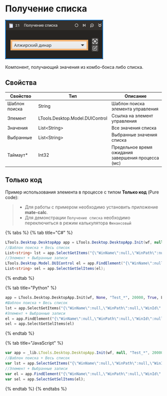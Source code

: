 # Получение списка

![](../../../resources/activities/basic/desktop/getlist-activity.png)

Компонент, получающий значения из комбо-бокса либо списка.

## Свойства
| Свойство      | Тип                             | Описание                                           |
| ------------- | ------------------------------- | -------------------------------------------------- |
| Шаблон поиска | String                          | Шаблон поиска элемента управления                  |
| Элемент       | LTools.Desktop.Model.DUIControl | Ссылка на элемент управления                       |
| Значения      | List\<String>                   | Все значения списка                                |
| Выбранные     | List\<String>                   | Выбранные значения списка                          |
| Таймаут\*     | Int32                           | Предельное время ожидания завершения процесса (мс) |

## Только код  
Пример использования элемента в процессе с типом **Только код** (Pure code):
> - Для работы с примером необходимо установить приложение **mate-calc**.
> - Для демонстрации `Получение списка` необходимо переключиться в режим калькулятора `Финансовый`

{% tabs %}
{% tab title="C#" %}
```csharp
LTools.Desktop.DesktopApp app = LTools.Desktop.DesktopApp.Init(wf, null, "Калькулятор", 20000, true, LTools.Desktop.Model.DesktopTypes.UIAUTOMATION);
//Шаблон поиска + Весь список
List<string> lst = app.SelectGetItems("{\"WinName\":null,\"WinPath\":null,\"WinId\":null,\"AppName\":null,\"TextSearchMode\":0,\"Items\":[{\"Role\":\"combo box\",\"Items\":[]}]}");
//Элемент + Выбранные записи
LTools.Desktop.Model.DUIControl el = app.FindElement("{\"WinName\":null,\"WinPath\":null,\"WinId\":null,\"AppName\":null,\"TextSearchMode\":0,\"Items\":[{\"Role\":\"combo box\",\"Items\":[]}]}");
List<string> sel = app.SelectGetSelItems(el);
```
{% endtab %}

{% tab title="Python" %}
```python
app = LTools.Desktop.DesktopApp.Init(wf, None, "Test_*", 20000, True, LTools.Desktop.Model.DesktopTypes.UIAUTOMATION)
#Шаблон поиска + Весь список
lst = app.SelectGetItems("{\"WinName\":null,\"WinPath\":null,\"WinId\":null,\"AppName\":null,\"TextSearchMode\":0,\"Items\":[{\"Role\":\"combo box\",\"Items\":[]}]}")
#Элемент + Выбранные записи
el = app.FindElement("{\"WinName\":null,\"WinPath\":null,\"WinId\":null,\"AppName\":null,\"TextSearchMode\":0,\"Items\":[{\"Role\":\"combo box\",\"Items\":[]}]}")
sel = app.SelectGetSelItems(el)
```
{% endtab %}

{% tab title="JavaScript" %}
```javascript
var app = _lib.LTools.Desktop.DesktopApp.Init(wf, null, "Test_*", 20000, true, _lib.LTools.Desktop.Model.DesktopTypes.UIAUTOMATION);
//Шаблон поиска + Весь список
var lst = app.SelectGetItems("{\"WinName\":null,\"WinPath\":null,\"WinId\":null,\"AppName\":null,\"TextSearchMode\":0,\"Items\":[{\"Role\":\"combo box\",\"Items\":[]}]}");
//Элемент + Выбранные записи
var el = app.FindElement("{\"WinName\":null,\"WinPath\":null,\"WinId\":null,\"AppName\":null,\"TextSearchMode\":0,\"Items\":[{\"Role\":\"combo box\",\"Items\":[]}]}");
var sel = app.SelectGetSelItems(el);
```
{% endtab %}
{% endtabs %}
